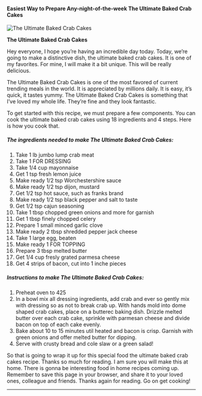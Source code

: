             

#### Easiest Way to Prepare Any-night-of-the-week The Ultimate Baked Crab Cakes

![The Ultimate Baked Crab Cakes](https://img-global.cpcdn.com/recipes/5673158082297856/751x532cq70/the-ultimate-baked-crab-cakes-recipe-main-photo.jpg)

**The Ultimate Baked Crab Cakes**

Hey everyone, I hope you’re having an incredible day today. Today, we’re going to make a distinctive dish, the ultimate baked crab cakes. It is one of my favorites. For mine, I will make it a bit unique. This will be really delicious.

The Ultimate Baked Crab Cakes is one of the most favored of current trending meals in the world. It is appreciated by millions daily. It is easy, it’s quick, it tastes yummy. The Ultimate Baked Crab Cakes is something that I’ve loved my whole life. They’re fine and they look fantastic.

To get started with this recipe, we must prepare a few components. You can cook the ultimate baked crab cakes using 18 ingredients and 4 steps. Here is how you cook that.

##### The ingredients needed to make The Ultimate Baked Crab Cakes:

1.  Take 1 lb jumbo lump crab meat
2.  Take 1 FOR DRESSING
3.  Take 1/4 cup mayonnaise
4.  Get 1 tsp fresh lemon juice
5.  Make ready 1/2 tsp Worchestershire sauce
6.  Make ready 1/2 tsp dijon, mustard
7.  Get 1/2 tsp hot sauce, such as franks brand
8.  Make ready 1/2 tsp black pepper and salt to taste
9.  Get 1/2 tsp cajun seasoning
10.  Take 1 tbsp chopped green onions and more for garnish
11.  Get 1 tbsp finely chopped celery
12.  Prepare 1 small minced garlic clove
13.  Make ready 2 tbsp shredded pepper jack cheese
14.  Take 1 large egg, beaten
15.  Make ready 1 FOR TOPPING
16.  Prepare 3 tbsp melted butter
17.  Get 1/4 cup fresly grated parmesa cheese
18.  Get 4 strips of bacon, cut into 1 inche pieces

##### Instructions to make The Ultimate Baked Crab Cakes:

1.  Preheat oven to 425
2.  In a bowl mix all dressing ingredients, add crab and ever so gently mix with dressing so as not to break crab up. With hands mold into dome shaped crab cakes, place on a butterec baking dish. Drizzle melted butter over each crab cake, sprinkle with parmesan cheese and divide bacon on top of each cake evenly.
3.  Bake about 10 to 15 minutes util heated and bacon is crisp. Garnish with green onions and offer melted butter for dipping.
4.  Serve with crusty bread and cole slaw or a green salad!

So that is going to wrap it up for this special food the ultimate baked crab cakes recipe. Thanks so much for reading. I am sure you will make this at home. There is gonna be interesting food in home recipes coming up. Remember to save this page in your browser, and share it to your loved ones, colleague and friends. Thanks again for reading. Go on get cooking!

* * *
